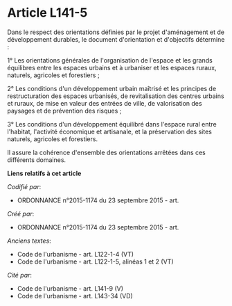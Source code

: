 # Article L141-5

Dans le respect des orientations définies par le projet d'aménagement et de développement durables, le document d'orientation
et d'objectifs détermine :

1° Les orientations générales de l'organisation de l'espace et les grands équilibres entre les espaces urbains et à urbaniser
et les espaces ruraux, naturels, agricoles et forestiers ;

2° Les conditions d'un développement urbain maîtrisé et les principes de restructuration des espaces urbanisés, de
revitalisation des centres urbains et ruraux, de mise en valeur des entrées de ville, de valorisation des paysages et de
prévention des risques ;

3° Les conditions d'un développement équilibré dans l'espace rural entre l'habitat, l'activité économique et artisanale, et
la préservation des sites naturels, agricoles et forestiers.

Il assure la cohérence d'ensemble des orientations arrêtées dans ces différents domaines.

**Liens relatifs à cet article**

_Codifié par_:

  - ORDONNANCE n°2015-1174 du 23 septembre 2015 - art.

_Créé par_:

  - ORDONNANCE n°2015-1174 du 23 septembre 2015 - art.

_Anciens textes_:

  - Code de l'urbanisme - art. L122-1-4 (VT)
  - Code de l'urbanisme - art. L122-1-5, alinéas 1 et 2 (VT)

_Cité par_:

  - Code de l'urbanisme - art. L141-9 (V)
  - Code de l'urbanisme - art. L143-34 (VD)
